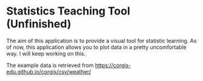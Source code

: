 # Statistics Teaching Tool (Unfinished)

The aim of this application is to provide a visual tool for statistic learning. As of now, this application allows you to plot data in a pretty uncomfortable way. I will keep working on this.

The example data is retrieved from https://corgis-edu.github.io/corgis/csv/weather/